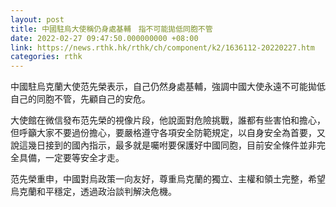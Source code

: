 ```yaml
---
layout: post
title: 中國駐烏大使稱仍身處基輔　指不可能拋低同胞不管
date: 2022-02-27 09:47:50.000000000 +08:00
link: https://news.rthk.hk/rthk/ch/component/k2/1636112-20220227.htm
categories: rthk
---
```


中國駐烏克蘭大使范先榮表示，自己仍然身處基輔，強調中國大使永遠不可能拋低自己的同胞不管，先顧自己的安危。

大使館在微信發布范先榮的視像片段，他說面對危險挑戰，誰都有些害怕和擔心，但呼籲大家不要過份擔心，要嚴格遵守各項安全防範規定，以自身安全為首要，又說這幾日接到的國內指示，最多就是囑咐要保護好中國同胞，目前安全條件並非完全具備，一定要等安全才走。

范先榮重申，中國對烏政策一向友好，尊重烏克蘭的獨立、主權和領土完整，希望烏克蘭和平穩定，透過政治談判解決危機。
